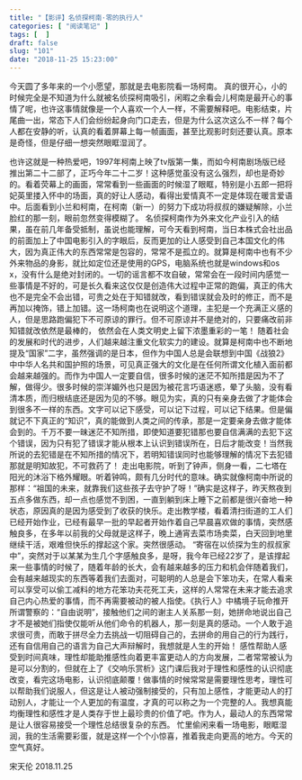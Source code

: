 ```yaml
---
title: "【影评】名侦探柯南·零的执行人"
categories: [ "阅读笔记" ]
tags: [  ]
draft: false
slug: "101"
date: "2018-11-25 15:23:00"
---
```



今天圆了多年来的一个小愿望，那就是去电影院看一场柯南。 真的很开心，小的时候完全是不知道为什么就被名侦探柯南吸引，闲暇之余看会儿柯南是最开心的事情了呢，也许这事情就像是一个人喜欢一个人一样，不需要解释吧。电影结束，片尾曲一出，常态下人们会纷纷起身向门口走去，但是为什么这次这么不一样？每个人都在安静的听，认真的看着屏幕上每一帧画面，甚至比观影时刻还要认真。原本是奇怪，但是仔细一想突然眼眶湿润了。

也许这就是一种热爱吧，1997年柯南上映了tv版第一集，而如今柯南剧场版已经推出第二十二部了，正巧今年二十二岁！这种感觉虽没有这么强烈，却也是奇妙的。看着荧幕上的画面，常常看到一些画面的时候湿了眼眶，特别是小五郎一把将妃英里搂入怀中的场面，真的好让人感动，看得出爱情真不一定是体现在暖言爱语中。后面看到小兰和柯南，在柯南（新一）的努力下成功将叔叔的嫌疑解除，小兰脸红的那一刻，眼前忽然变得模糊了。 名侦探柯南作为外来文化产业引入的结果，虽在前几年备受抵制，虽说也能理解，可今天看到柯南，当日本株式会社出品的前面加上了中国电影引入的字眼后，反而更加的让人感受到自己本国文化的伟大，因为真正伟大的东西常常是包容的，常常不是孤立的。就算是柯南中也有不少外来物品的身影，就比如定位还是使用的GPS，电脑系统也就是windows和os x，没有什么是绝对封闭的。一切的谣言都不攻自破，常常会在一段时间内感觉一些事情是不好的，可是长久看来这仅仅是创造伟大过程中正常的跑偏，真正的伟大也不是完全不会出错，可贵之处在于知错就改，看到错误就会及时的修正，而不是再加以掩饰，错上加错。这一场柯南也在说明这个道理，主犯是一个充满正义感的人，但是思路跑偏犯下不可原谅的罪行。但不可原谅并不是绝对的，只要痛改前非知错就改依然是最棒的， 依然会在人类文明史上留下浓墨重彩的一笔！ 随着社会的发展和时代的进步，人们越来越注重文化软实力的建设。就算是柯南中也不断地提及“国家”二字，虽然强调的是日本，但作为中国人总是会联想到中国《战狼2》中中华人名共和国护照的场景，可见真正强大的文化是在任何所谓文化植入面前都会越来越强的。而作为中国人一定要自信，很多时候的迷茫不知所措是因为不了解，做得少。很多时候的崇洋媚外也只是因为被花言巧语迷惑，晕了头脑，没有看清本质，而归根结底还是因为见的不够。眼见为实，真的只有亲身去做了才能体会到很多不一样的东西。文字可以记下感受，可以记下过程，可以记下结果。但是偏就记不下真正的“知识”，真的能做到人类之间的传承，那是一定要亲身去做才能体会到的。千万不要一昧迷茫不知所措，即使知道要犯错那也要自信满满的去犯下这个错误，因为只有犯了错误才能从根本上认识到错误所在，日后才能改变！当然我所说的去犯错是在不知所措的情况下，若明知错误同时也能够理解的情况下去犯错那就是明知故犯，不可救药了！ 走出电影院，听到了钟声，侧身一看，二七塔在阳光的沐浴下格外耀眼。听着钟鸣，颇有几分时代的意味。确实就像柯南中所说的那样：“祖国的未来，就靠我们这些孩子去守护了呀！”确实是这样子，昨天熬夜到五点多做东西，却一点也感觉不到困，一直到躺到床上睡下之前都是很兴奋地一种状态，原因真的是因为感受到了收获的快乐。走出教学楼，看着清扫街道的工人们已经开始作业，已经有最早一批的早起者开始作着自己早晨喜欢做的事情，突然感触良多，在多年以前我的父母就是这样子，晚上通宵去菜市场卖菜，白天回到地里继续干活，艰难但快乐的撑起这个家。突然很感动。 “寄宿在以侦探为生的叔叔家中”，突然对于以某某为生几个字感触良多，是呀，我今年已经22岁了，是该撑起来一些事情的时候了，随着年龄的长大，会有越来越多的压力和机会伴随着我们，会有越来越现实的东西等着我们去面对，可聪明的人总是会下笨功夫，在常人看来可以享受可以偷工减料的地方花笨功夫花死工夫，这样的人常常在未来才能去追求自己内心热爱的事情，而不再需要被动的被人指使。《执行人》中橘境子玩命推开所谓警察的：“自由说明”，接触他们之间的谢主人关系那一刻，她拼命地说出自己才不是被她们指使仅能听从他们命令的机器人，那一刻是真的感动。一个人敢于追求很可贵，而敢于拼尽全力去挑战一切阻碍自己的，去拼命的用自己的行为践行，还有自信用自己的语言为自己大声辩解时，我想就是人生的开始！ 感性帮助人感受到时间真味，理性却能助推感性向着更丰富更动人的方向发展，二者常常被认为是可以分割的，但就在上了《交响乐赏析》这门课后我对于理性和感性的认识彻底改变，看完这场电影，认识彻底颠覆！做事情的时候常常是需要理性思考，理性可以帮助我们说服人，但这是让人被动强制接受的，只有加上感性，才能更动人的打动别人，才能让一个人更加的有温度，才真的可以称之为一个完整的人。我想真能均衡理性和感性才是人类存于世上最珍贵的价值了吧。作为人，最动人的东西常常是让人很容易接受一个理性总结很复杂的东西。 忙里偷闲来看一场电影，眼眶湿润，我的生活需要彩蛋，就是这样一个个小惊喜，推着我走向更高的地方。今天的空气真好。   

宋天伦 2018.11.25